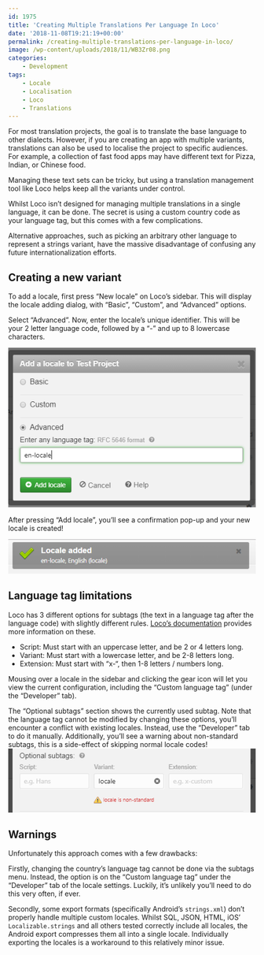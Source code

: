 ```yaml
---
id: 1975
title: 'Creating Multiple Translations Per Language In Loco'
date: '2018-11-08T19:21:19+00:00'
permalink: /creating-multiple-translations-per-language-in-loco/
image: /wp-content/uploads/2018/11/WB3Zr08.png
categories:
    - Development
tags:
    - Locale
    - Localisation
    - Loco
    - Translations
---
```


For most translation projects, the goal is to translate the base language to other dialects. However, if you are creating an app with multiple variants, translations can also be used to localise the project to specific audiences. For example, a collection of fast food apps may have different text for Pizza, Indian, or Chinese food.

Managing these text sets can be tricky, but using a translation management tool like Loco helps keep all the variants under control.

Whilst Loco isn’t designed for managing multiple translations in a single language, it can be done. The secret is using a custom country code as your language tag, but this comes with a few complications.

Alternative approaches, such as picking an arbitrary other language to represent a strings variant, have the massive disadvantage of confusing any future internationalization efforts.

## Creating a new variant

To add a locale, first press “New locale” on Loco’s sidebar. This will display the locale adding dialog, with “Basic”, “Custom”, and “Advanced” options.  

Select “Advanced”. Now, enter the locale’s unique identifier. This will be your 2 letter language code, followed by a “-” and up to 8 lowercase characters.  

[![](/wp-content/uploads/2018/11/addlocale.png)](/wp-content/uploads/2018/11/addlocale.png)  

After pressing “Add locale”, you’ll see a confirmation pop-up and your new locale is created!  

[![](/wp-content/uploads/2018/11/localeadded.png)](/wp-content/uploads/2018/11/localeadded.png)

## Language tag limitations

Loco has 3 different options for subtags (the text in a language tag after the language code) with slightly different rules. [Loco’s documentation](https://localise.biz/help/developers/locales) provides more information on these.

- Script: Must start with an uppercase letter, and be 2 or 4 letters long.
- Variant: Must start with a lowercase letter, and be 2-8 letters long.
- Extension: Must start with “x-“, then 1-8 letters / numbers long.

Mousing over a locale in the sidebar and clicking the gear icon will let you view the current configuration, including the “Custom language tag” (under the “Developer” tab).

The “Optional subtags” section shows the currently used subtag. Note that the language tag cannot be modified by changing these options, you’ll encounter a conflict with existing locales. Instead, use the “Developer” tab to do it manually. Additionally, you’ll see a warning about non-standard subtags, this is a side-effect of skipping normal locale codes!  
[![](/wp-content/uploads/2018/11/subtags.png)](/wp-content/uploads/2018/11/subtags.png)

## Warnings

Unfortunately this approach comes with a few drawbacks:

Firstly, changing the country’s language tag cannot be done via the subtags menu. Instead, the option is on the “Custom language tag” under the “Developer” tab of the locale settings. Luckily, it’s unlikely you’ll need to do this very often, if ever.

Secondly, some export formats (specifically Android’s `strings.xml`) don’t properly handle multiple custom locales. Whilst SQL, JSON, HTML, iOS’ `Localizable.strings` and all others tested correctly include all locales, the Android export compresses them all into a single locale. Individually exporting the locales is a workaround to this relatively minor issue.